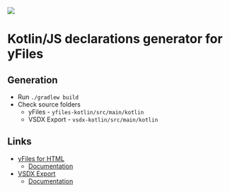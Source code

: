 <a href="https://travis-ci.org/turansky/yfiles-kotlin"><img src="https://travis-ci.org/turansky/yfiles-kotlin.svg?branch=master"></a>

# Kotlin/JS declarations generator for yFiles

## Generation
* Run `./gradlew build`
* Check source folders
  * yFiles - `yfiles-kotlin/src/main/kotlin`
  * VSDX Export - `vsdx-kotlin/src/main/kotlin`

## Links
* [yFiles for HTML](https://www.yworks.com/products/yfiles-for-html)
  * [Documentation](http://docs.yworks.com/yfileshtml/)
* [VSDX Export](https://www.yworks.com/products/yfiles-for-html/vsdx-export)
  * [Documentation](https://docs.yworks.com/vsdx-html/)
